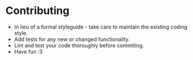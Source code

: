 # Contributing
- In lieu of a formal styleguide - take care to maintain the existing coding style.
- Add tests for any new or changed functionality.
- Lint and test your code thoroughly before commiting.
- Have fun :3
